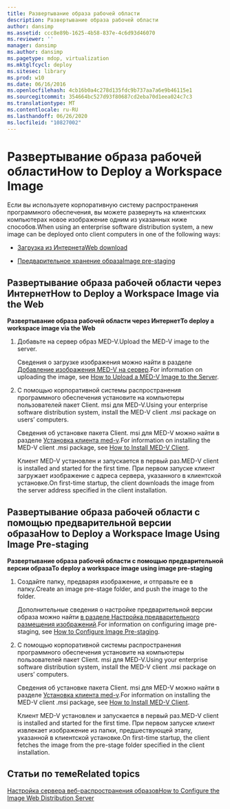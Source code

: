```yaml
---
title: Развертывание образа рабочей области
description: Развертывание образа рабочей области
author: dansimp
ms.assetid: ccc8e89b-1625-4b58-837e-4c6d93d46070
ms.reviewer: ''
manager: dansimp
ms.author: dansimp
ms.pagetype: mdop, virtualization
ms.mktglfcycl: deploy
ms.sitesec: library
ms.prod: w10
ms.date: 06/16/2016
ms.openlocfilehash: 4cb16b0a4c278d135fdc9b737aa7a6e9b46115e1
ms.sourcegitcommit: 354664bc527d93f80687cd2eba70d1eea024c7c3
ms.translationtype: MT
ms.contentlocale: ru-RU
ms.lasthandoff: 06/26/2020
ms.locfileid: "10827002"
---
```

# <span data-ttu-id="242c3-103">Развертывание образа рабочей области</span><span class="sxs-lookup"><span data-stu-id="242c3-103">How to Deploy a Workspace Image</span></span>


<span data-ttu-id="242c3-104">Если вы используете корпоративную систему распространения программного обеспечения, вы можете развернуть на клиентских компьютерах новое изображение одним из указанных ниже способов.</span><span class="sxs-lookup"><span data-stu-id="242c3-104">When using an enterprise software distribution system, a new image can be deployed onto client computers in one of the following ways:</span></span>

-   [<span data-ttu-id="242c3-105">Загрузка из Интернета</span><span class="sxs-lookup"><span data-stu-id="242c3-105">Web download</span></span>](#bkmk-howtodeployaworkspaceimageviatheweb)

-   [<span data-ttu-id="242c3-106">Предварительное хранение образа</span><span class="sxs-lookup"><span data-stu-id="242c3-106">Image pre-staging</span></span>](#bkmk-howtodeployaworkspaceimageusingimageprestaging)

## <a href="" id="bkmk-howtodeployaworkspaceimageviatheweb"></a><span data-ttu-id="242c3-107">Развертывание образа рабочей области через Интернет</span><span class="sxs-lookup"><span data-stu-id="242c3-107">How to Deploy a Workspace Image via the Web</span></span>


**<span data-ttu-id="242c3-108">Развертывание образа рабочей области через Интернет</span><span class="sxs-lookup"><span data-stu-id="242c3-108">To deploy a workspace image via the Web</span></span>**

1.  <span data-ttu-id="242c3-109">Добавьте на сервер образ MED-V.</span><span class="sxs-lookup"><span data-stu-id="242c3-109">Upload the MED-V image to the server.</span></span>

    <span data-ttu-id="242c3-110">Сведения о загрузке изображения можно найти в разделе [Добавление изображения MED-V на сервер](how-to-upload-a-med-v-image-to-the-server.md).</span><span class="sxs-lookup"><span data-stu-id="242c3-110">For information on uploading the image, see [How to Upload a MED-V Image to the Server](how-to-upload-a-med-v-image-to-the-server.md).</span></span>

2.  <span data-ttu-id="242c3-111">С помощью корпоративной системы распространения программного обеспечения установите на компьютеры пользователей пакет Client. msi для MED-V.</span><span class="sxs-lookup"><span data-stu-id="242c3-111">Using your enterprise software distribution system, install the MED-V client .msi package on users’ computers.</span></span>

    <span data-ttu-id="242c3-112">Сведения об установке пакета Client. msi для MED-V можно найти в разделе [Установка клиента med-v](how-to-install-med-v-clientesds.md).</span><span class="sxs-lookup"><span data-stu-id="242c3-112">For information on installing the MED-V client .msi package, see [How to Install MED-V Client](how-to-install-med-v-clientesds.md).</span></span>

    <span data-ttu-id="242c3-113">Клиент MED-V установлен и запускается в первый раз.</span><span class="sxs-lookup"><span data-stu-id="242c3-113">MED-V client is installed and started for the first time.</span></span> <span data-ttu-id="242c3-114">При первом запуске клиент загружает изображение с адреса сервера, указанного в клиентской установке.</span><span class="sxs-lookup"><span data-stu-id="242c3-114">On first-time startup, the client downloads the image from the server address specified in the client installation.</span></span>

## <a href="" id="bkmk-howtodeployaworkspaceimageusingimageprestaging"></a><span data-ttu-id="242c3-115">Развертывание образа рабочей области с помощью предварительной версии образа</span><span class="sxs-lookup"><span data-stu-id="242c3-115">How to Deploy a Workspace Image Using Image Pre-staging</span></span>


**<span data-ttu-id="242c3-116">Развертывание образа рабочей области с помощью предварительной версии образа</span><span class="sxs-lookup"><span data-stu-id="242c3-116">To deploy a workspace image using image pre-staging</span></span>**

1.  <span data-ttu-id="242c3-117">Создайте папку, предваряя изображение, и отправьте ее в папку.</span><span class="sxs-lookup"><span data-stu-id="242c3-117">Create an image pre-stage folder, and push the image to the folder.</span></span>

    <span data-ttu-id="242c3-118">Дополнительные сведения о настройке предварительной версии образа можно найти [в разделе Настройка предварительного размещения изображений](how-to-configure-image-pre-staging.md).</span><span class="sxs-lookup"><span data-stu-id="242c3-118">For information on configuring image pre-staging, see [How to Configure Image Pre-staging](how-to-configure-image-pre-staging.md).</span></span>

2.  <span data-ttu-id="242c3-119">С помощью корпоративной системы распространения программного обеспечения установите на компьютеры пользователей пакет Client. msi для MED-V.</span><span class="sxs-lookup"><span data-stu-id="242c3-119">Using your enterprise software distribution system, install the MED-V client .msi package on users’ computers.</span></span>

    <span data-ttu-id="242c3-120">Сведения об установке пакета Client. msi для MED-V можно найти в разделе [Установка клиента med-v](how-to-install-med-v-clientesds.md).</span><span class="sxs-lookup"><span data-stu-id="242c3-120">For information on installing the MED-V client .msi package, see [How to Install MED-V Client](how-to-install-med-v-clientesds.md).</span></span>

    <span data-ttu-id="242c3-121">Клиент MED-V установлен и запускается в первый раз.</span><span class="sxs-lookup"><span data-stu-id="242c3-121">MED-V client is installed and started for the first time.</span></span> <span data-ttu-id="242c3-122">При первом запуске клиент извлекает изображение из папки, предшествующей этапу, указанной в клиентской установке.</span><span class="sxs-lookup"><span data-stu-id="242c3-122">On first-time startup, the client fetches the image from the pre-stage folder specified in the client installation.</span></span>

## <span data-ttu-id="242c3-123">Статьи по теме</span><span class="sxs-lookup"><span data-stu-id="242c3-123">Related topics</span></span>


[<span data-ttu-id="242c3-124">Настройка сервера веб-распространения образов</span><span class="sxs-lookup"><span data-stu-id="242c3-124">How to Configure the Image Web Distribution Server</span></span>](how-to-configure-the-image-web-distribution-server.md)

 

 





